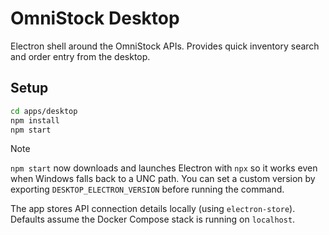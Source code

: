 # OmniStock Desktop

Electron shell around the OmniStock APIs. Provides quick inventory search and order entry from the desktop.

## Setup

```bash
cd apps/desktop
npm install
npm start
```

> [!NOTE]
> `npm start` now downloads and launches Electron with `npx` so it works even when Windows falls back to a UNC path.
> You can set a custom version by exporting `DESKTOP_ELECTRON_VERSION` before running the command.

The app stores API connection details locally (using `electron-store`). Defaults assume the Docker Compose stack is running on `localhost`.
